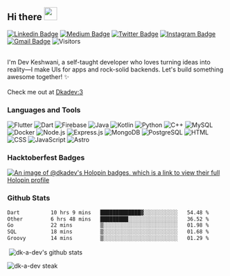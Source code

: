 ## Hi there <img src="https://i.giphy.com/media/hvRJCLFzcasrR4ia7z/giphy.webp" width="30px">
[![Linkedin Badge](https://img.shields.io/badge/-devkeshwani-black?style=flat&logo=Linkedin&logoColor=white&link=https://www.linkedin.com/in/dev-keshwani)](https://www.linkedin.com/in/dev-keshwani)
[![Medium Badge](https://img.shields.io/badge/-@dev-black?style=flat&labelColor=000000&logo=Medium&link=https://medium.com/@dev.keshwani345)](https://medium.com/@dev.keshwani345)
[![Twitter Badge](https://img.shields.io/badge/-@dk_a_dev-black?style=flat&labelColor=1ca0f1&logo=x&logoColor=black&link=https://twitter.com/dk_a_dev)](https://twitter.com/dk_a_dev)
[![Instagram Badge](https://img.shields.io/badge/-@dev_keshwani10-black?style=flat&logo=instagram&logoColor=orange&link=https://instagram.com/dev_keshwani10/)](https://instagram.com/dev_keshwani10)
[![Gmail Badge](https://img.shields.io/badge/-dev.keshwani-black?style=flat&logo=Gmail&logoColor=white&link=mailto:dev.keshwani345@gmail.com)](mailto:dev.keshwani345@gmail.com)
![Visitors](https://api.visitorbadge.io/api/visitors?path=https%3A%2F%2Fgithub.com%2Fdk-a-dev%2Fdk-a-dev&label=Profile%20Views&labelColor=%36454F4&countColor=%237b78ff&style=flat-square)

<br />
I'm Dev Keshwani, a self-taught developer who loves turning ideas into reality—I make UIs for apps and rock-solid backends. Let's build something awesome together! ✨<br>
<br>
Check me out at <a href="https://dkadev.vercel.app">Dkadev:3</a>
  
### Languages and Tools
<!-- // Markdown format -->

![Flutter](https://img.shields.io/badge/-Flutter-black?style=flat-square&logo=flutter)
![Dart](https://img.shields.io/badge/-Dart-black?style=flat-square&logo=dart)
![Firebase](https://img.shields.io/badge/-Firebase-black?style=flat-square&logo=firebase)
![Java](https://img.shields.io/badge/-Java-black?style=flat-square&logo=java)
![Kotlin](https://img.shields.io/badge/-Kotlin-black?style=flat-square&logo=kotlin)
![Python](https://img.shields.io/badge/-Python-black?style=flat-square&logo=Python)
![C++](https://img.shields.io/badge/-C++-black?style=flat-square&logo=c)
![MySQL](https://img.shields.io/badge/-MySQL-black?style=flat-square&logo=mysql)
![Docker](https://img.shields.io/badge/-Docker-black?style=flat-square&logo=docker)
![Node.js](https://img.shields.io/badge/-Node.js-black?style=flat-square&logo=node.js)
![Express.js](https://img.shields.io/badge/-Express.js-black?style=flat-square&logo=express)
![MongoDB](https://img.shields.io/badge/-MongoDB-black?style=flat-square&logo=mongodb)
![PostgreSQL](https://img.shields.io/badge/-PostgreSQL-black?style=flat-square&logo=postgresql)
![HTML](https://img.shields.io/badge/-HTML5-black?style=flat-square&logo=HTML5)
![CSS](https://img.shields.io/badge/-CSS3-black?style=flat-square&logo=CSS3)
![JavaScript](https://img.shields.io/badge/-JavaScript-black?style=flat-square&logo=JavaScript)
![Astro](https://img.shields.io/badge/-Astro-black?style=flat-square&logo=Astro)

### Hacktoberfest Badges
[![An image of @dkadev's Holopin badges, which is a link to view their full Holopin profile](https://holopin.me/dkadev)](https://holopin.io/@dkadev)


### Github Stats
<!--START_SECTION:waka-->

```txt
Dart          10 hrs 9 mins   █████████████▓░░░░░░░░░░░   54.48 %
Other         6 hrs 48 mins   █████████░░░░░░░░░░░░░░░░   36.52 %
Go            22 mins         ▒░░░░░░░░░░░░░░░░░░░░░░░░   01.98 %
SQL           18 mins         ▒░░░░░░░░░░░░░░░░░░░░░░░░   01.68 %
Groovy        14 mins         ▒░░░░░░░░░░░░░░░░░░░░░░░░   01.29 %
```

<!--END_SECTION:waka-->
<p>&nbsp;<img align="center" src="https://github-readme-stats.vercel.app/api?username=dk-a-dev&show_icons=true&locale=en&theme=dracula&borderRadius=25px&count_private=true" alt="dk-a-dev's github stats" /></p>
<p><img align="center" src="https://github-readme-streak-stats.herokuapp.com/?user=dk-a-dev&theme=dracula&borderRadius=25px" alt="dk-a-dev steak" /></p>
